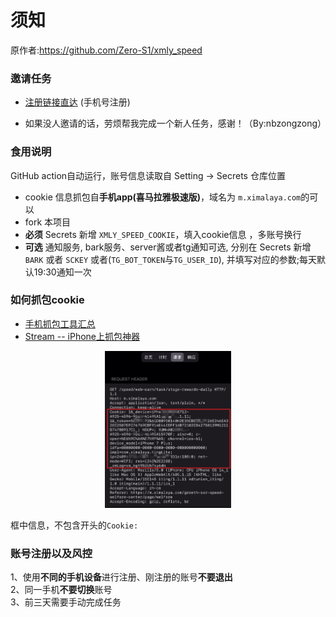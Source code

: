 # 须知
原作者:https://github.com/Zero-S1/xmly_speed

### 邀请任务
- [注册链接直达](https://m.ximalaya.com/xmds-node-spa/apps/speed-growth-activities/web-earn/landing?parentUserId=288652862&channel=2&srcChannel=weixinGroup&srcPicUrl=https%3A%2F%2Ffdfs.xmcdn.com%2Fgroup63%2FM06%2F26%2F3C%2FwKgMcl0Z7-bgXtm3AAAP_-xdbjM707.png&srcText=3) (手机号注册) 

- 如果没人邀请的话，劳烦帮我完成一个新人任务，感谢！（By:nbzongzong）

### 食用说明
GitHub action自动运行，账号信息读取自 Setting -> Secrets 仓库位置

- cookie 信息抓包自**手机app(喜马拉雅极速版)**，域名为 `m.ximalaya.com`的可以
- fork 本项目
- **必须**  Secrets 新增 `XMLY_SPEED_COOKIE`，填入cookie信息 ，多账号换行
-  **可选**  通知服务, bark服务、server酱或者tg通知可选, 分别在 Secrets  新增 `BARK` 或者 `SCKEY` 或者(`TG_BOT_TOKEN`与`TG_USER_ID`), 并填写对应的参数;每天默认19:30通知一次

### 如何抓包cookie
- [手机抓包工具汇总](https://blog.zengrong.net/post/capture-package-on-phone/)
- [Stream -- iPhone上抓包神器](https://blog.csdn.net/heqiang2015/article/details/84023327)

<p align="center">
  <img src="https://github.com/Zero-S1/xmly_speed/blob/master/%E6%8A%93%E5%8C%85.png" alt="抓包" width='40%' height='40%'/> 

框中信息，不包含开头的`Cookie: `
### 账号注册以及风控
1、使用**不同的手机设备**进行注册、刚注册的账号**不要退出**  
2、同一手机**不要切换**账号  
3、前三天需要手动完成任务
